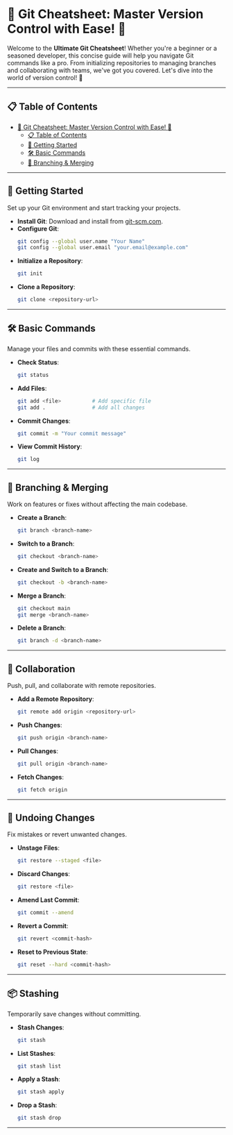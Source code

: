 # 🚀 Git Cheatsheet: Master Version Control with Ease! 🌟

Welcome to the **Ultimate Git Cheatsheet**! Whether you're a beginner or a seasoned developer, this concise guide will help you navigate Git commands like a pro. From initializing repositories to managing branches and collaborating with teams, we've got you covered. Let's dive into the world of version control! 🎉

---

## 📋 Table of Contents
- [🚀 Git Cheatsheet: Master Version Control with Ease! 🌟](#-git-cheatsheet-master-version-control-with-ease-)
  - [📋 Table of Contents](#-table-of-contents)
  - [🌱 Getting Started](#-getting-started)
  - [🛠 Basic Commands](#-basic-commands)
  - [🌿 Branching \& Merging](#-branching--merging)

---

## 🌱 Getting Started
Set up your Git environment and start tracking your projects.

- **Install Git**: Download and install from [git-scm.com](https://git-scm.com/).
- **Configure Git**:
  ```bash
  git config --global user.name "Your Name"
  git config --global user.email "your.email@example.com"
  ```
- **Initialize a Repository**:
  ```bash
  git init
  ```
- **Clone a Repository**:
  ```bash
  git clone <repository-url>
  ```

---

## 🛠 Basic Commands
Manage your files and commits with these essential commands.

- **Check Status**:
  ```bash
  git status
  ```
- **Add Files**:
  ```bash
  git add <file>          # Add specific file
  git add .               # Add all changes
  ```
- **Commit Changes**:
  ```bash
  git commit -m "Your commit message"
  ```
- **View Commit History**:
  ```bash
  git log
  ```

---

## 🌿 Branching & Merging
Work on features or fixes without affecting the main codebase.

- **Create a Branch**:
  ```bash
  git branch <branch-name>
  ```
- **Switch to a Branch**:
  ```bash
  git checkout <branch-name>
  ```
- **Create and Switch to a Branch**:
  ```bash
  git checkout -b <branch-name>
  ```
- **Merge a Branch**:
  ```bash
  git checkout main
  git merge <branch-name>
  ```
- **Delete a Branch**:
  ```bash
  git branch -d <branch-name>
  ```

---

## 🤝 Collaboration
Push, pull, and collaborate with remote repositories.

- **Add a Remote Repository**:
  ```bash
  git remote add origin <repository-url>
  ```
- **Push Changes**:
  ```bash
  git push origin <branch-name>
  ```
- **Pull Changes**:
  ```bash
  git pull origin <branch-name>
  ```
- **Fetch Changes**:
  ```bash
  git fetch origin
  ```

---

## 🔄 Undoing Changes
Fix mistakes or revert unwanted changes.

- **Unstage Files**:
  ```bash
  git restore --staged <file>
  ```
- **Discard Changes**:
  ```bash
  git restore <file>
  ```
- **Amend Last Commit**:
  ```bash
  git commit --amend
  ```
- **Revert a Commit**:
  ```bash
  git revert <commit-hash>
  ```
- **Reset to Previous State**:
  ```bash
  git reset --hard <commit-hash>
  ```

---

## 📦 Stashing
Temporarily save changes without committing.

- **Stash Changes**:
  ```bash
  git stash
  ```
- **List Stashes**:
  ```bash
  git stash list
  ```
- **Apply a Stash**:
  ```bash
  git stash apply
  ```
- **Drop a Stash**:
  ```bash
  git stash drop
  ```

---